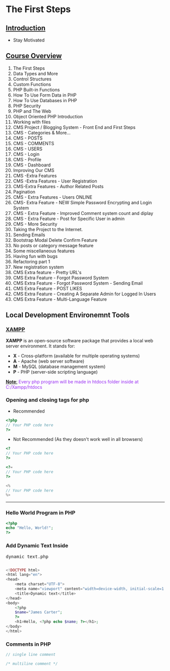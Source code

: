 # The First Steps

## <u>Introduction</u>

- Stay Motivated

## <u>Course Overview</u>

1. The First Steps
2. Data Types and More
3. Control Structures
4. Custom Functions
5. PHP Built-in Functions
6. How To Use Form Data in PHP
7. How To Use Databases in PHP
8. PHP Security
9. PHP and The Web
10. Object Oriented PHP Introduction
11. Working with files
12. CMS Project / Blogging System - Front End and First Steps
13. CMS - Categories & More...
14. CMS - POSTS
15. CMS - COMMENTS
16. CMS - USERS
17. CMS - Login
18. CMS - Profile
19. CMS - Dashboard
20. Improving Our CMS
21. CMS -Extra Features
22. CMS -Extra Features - User Registration
23. CMS-Extra Features - Author Related Posts
24. Pagination
25. CMS - Extra Features - Users ONLINE
26. CMS- Extra Feature - NEW Simple Password Encrypting and Login System
27. CMS - Extra Feature - Improved Comment system count and diplay
28. CMS - Extra Feature - Post for Specific User in admin
29. CMS - More Security
30. Taking the Project to the Internet.
31. Sending Emails
32. Bootstrap Modal Delete Confirm Feature
33. No posts or category message feature
34. Some miscellaneous features
35. Having fun with bugs
36. Refactoring part 1
37. New registration system
38. CMS Extra feature - Pretty URL's
39. CMS Extra Feature - Forgot Password System
40. CMS Extra Feature - Forgot Password System - Sending Email
41. CMS Extra Feature - POST LIKES
42. CMS Extra Feature - Creating A Separate Admin for Logged In Users
43. CMS Extra Feature - Multi-Language Feature

## Local  Development Environemnt Tools

### <u>XAMPP</u>

**XAMPP** is an open-source software package that provides a local web server environment. It stands for:

- **X** - Cross-platform (available for multiple operating systems)
- **A** - Apache (web server software)
- **M** - MySQL (database management system)
- **P** - PHP (server-side scripting language)

<u>__Note__:</u><span style="color: #982ef3"> Every php program will be made in htdocs folder inside at C:/Xampp/htdocs</span>

### Opening and closing tags for php

- Recommended

```php
<?php
// Your PHP code here
?>
```

- Not Recommended (As they doesn't work well in all browsers)

```php
<?
// Your PHP code here
?>
```

```php
<?=
// Your PHP code here
?>
```

```php
<%
// Your PHP code here
%>
```

___

### Hello World Program in PHP

```php
<?php
echo "Hello, World!";
?>
```

### Add Dynamic Text Inside

<pre>dynamic_text.php</pre>

```php

<!DOCTYPE html>
<html lang="en">
<head>
    <meta charset="UTF-8">
    <meta name="viewport" content="width=device-width, initial-scale=1.0">
    <title>Dynamic text</title>
</head>
<body>
    <?php
    $name="James Carter";
    ?>
    <h1>Hello, <?php echo $name; ?></h1>;
</body>
</html>
```

### Comments in PHP

```php
// single line comment

/* multiline comment */
```
